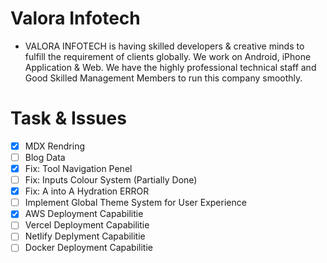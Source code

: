 # Valora Infotech   
- VALORA INFOTECH is having skilled developers & creative minds to fulfill the requirement of clients globally. We work on Android, iPhone Application & Web. We have the highly professional technical staff and Good Skilled Management Members to run this company smoothly.

# Task & Issues
- [x] MDX Rendring
- [ ] Blog Data
- [x] Fix: Tool Navigation Penel
- [ ] Fix: Inputs Colour System (Partially Done) 
- [x] Fix: A into A Hydration ERROR
- [ ] Implement Global Theme System for User Experience
- [x] AWS Deployment Capabilitie
- [ ] Vercel Deployment Capabilitie
- [ ] Netlify Deplyment Capabilitie
- [ ] Docker Deployment Capabilitie